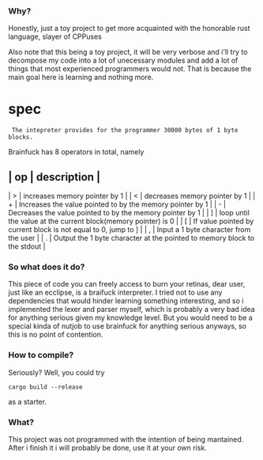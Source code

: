 ### Why?

Honestly, just a toy project to get more acquainted with the
honorable rust language, slayer of CPPuses

Also note that this being a toy project, it will be very verbose and i'll try to
decompose my code into a lot of unecessary modules and add a lot of things
that most experienced programmers would not. That is because the main goal 
here is learning and nothing more.

# spec
     The intepreter provides for the programmer 30000 bytes of 1 byte blocks. 
Brainfuck has 8 operators in total, namely

| op  | description                                                              |
----------------------------------------------------------------------------------
|  >  | increases memory pointer by 1                                            |
|  <  | decreases memory pointer by 1                                            |
|  +  | Increases the value pointed to by the memory pointer by 1                |
|  -  | Decreases the value pointed to by the memory pointer by 1                |
|  ]  | loop until the value at the current block(memory pointer) is 0           |
|  [  | If value pointed by current block is not equal to 0, jump to ]           |
|  ,  | Input a 1 byte character from the user                                   |
|  .  | Output the 1 byte character at the pointed to memory block to the stdout |


### So what does it do?

This piece  of code you can freely access to burn your retinas, dear user,
just like an ecclipse, is a braifuck interpreter. I tried not to use any
dependencies that would hinder learning something interesting, and so i implemented
the lexer and parser myself, which is probably a very bad idea for anything
serious given my knowledge level. But you would need to be a special kinda
of nutjob to use brainfuck for anything serious anyways, so this is no point
of contention.

### How to compile?
Seriously? Well, you could try

```cargo build --release```

as a starter.


### What?
This project was not programmed with the intention of being mantained. After
i finish it i will probably be done, use it at your own risk. 
